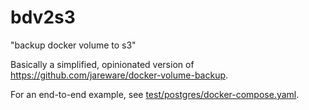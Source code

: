 # bdv2s3

"backup docker volume to s3"

Basically a simplified, opinionated version of https://github.com/jareware/docker-volume-backup.

For an end-to-end example, see [test/postgres/docker-compose.yaml](./test/postgres/docker-compose.yaml).
